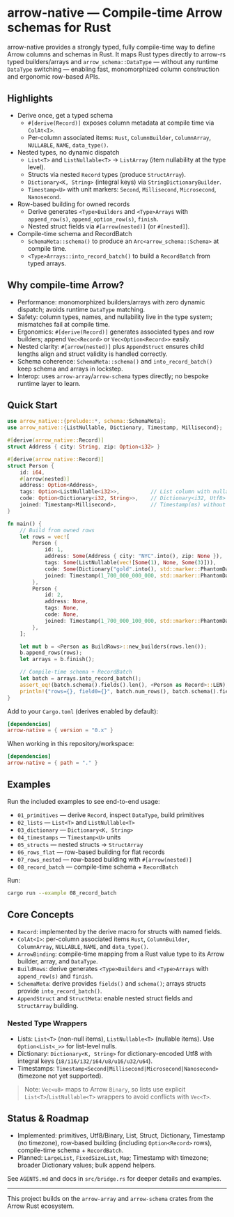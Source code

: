 # arrow-native — Compile‑time Arrow schemas for Rust

arrow-native provides a strongly typed, fully compile-time way to define Arrow columns and schemas in Rust.
It maps Rust types directly to arrow-rs typed builders/arrays and `arrow_schema::DataType` — without any
runtime `DataType` switching — enabling fast, monomorphized column construction and ergonomic row-based APIs.

## Highlights

- Derive once, get a typed schema
  - `#[derive(Record)]` exposes column metadata at compile time via `ColAt<I>`.
  - Per-column associated items: `Rust`, `ColumnBuilder`, `ColumnArray`, `NULLABLE`, `NAME`, `data_type()`.
- Nested types, no dynamic dispatch
  - `List<T>` and `ListNullable<T>` → `ListArray` (item nullability at the type level).
  - Structs via nested `Record` types (produce `StructArray`).
  - `Dictionary<K, String>` (integral keys) via `StringDictionaryBuilder`.
  - `Timestamp<U>` with unit markers: `Second`, `Millisecond`, `Microsecond`, `Nanosecond`.
- Row-based building for owned records
  - Derive generates `<Type>Builders` and `<Type>Arrays` with `append_row(s)`, `append_option_row(s)`, `finish`.
  - Nested struct fields via `#[arrow(nested)]` (or `#[nested]`).
- Compile-time schema and RecordBatch
  - `SchemaMeta::schema()` to produce an `Arc<arrow_schema::Schema>` at compile time.
  - `<Type>Arrays::into_record_batch()` to build a `RecordBatch` from typed arrays.

## Why compile-time Arrow?

- Performance: monomorphized builders/arrays with zero dynamic dispatch; avoids runtime `DataType` matching.
- Safety: column types, names, and nullability live in the type system; mismatches fail at compile time.
- Ergonomics: `#[derive(Record)]` generates associated types and row builders; append `Vec<Record>` or `Vec<Option<Record>>` easily.
- Nested clarity: `#[arrow(nested)]` plus `AppendStruct` ensures child lengths align and struct validity is handled correctly.
- Schema coherence: `SchemaMeta::schema()` and `into_record_batch()` keep schema and arrays in lockstep.
- Interop: uses `arrow-array`/`arrow-schema` types directly; no bespoke runtime layer to learn.

## Quick Start

```rust
use arrow_native::{prelude::*, schema::SchemaMeta};
use arrow_native::{ListNullable, Dictionary, Timestamp, Millisecond};

#[derive(arrow_native::Record)]
struct Address { city: String, zip: Option<i32> }

#[derive(arrow_native::Record)]
struct Person {
    id: i64,
    #[arrow(nested)]
    address: Option<Address>,
    tags: Option<ListNullable<i32>>,          // List column with nullable items
    code: Option<Dictionary<i32, String>>,    // Dictionary<i32, Utf8>
    joined: Timestamp<Millisecond>,           // Timestamp(ms) without timezone
}

fn main() {
    // Build from owned rows
    let rows = vec![
        Person {
            id: 1,
            address: Some(Address { city: "NYC".into(), zip: None }),
            tags: Some(ListNullable(vec![Some(1), None, Some(3)])),
            code: Some(Dictionary("gold".into(), std::marker::PhantomData)),
            joined: Timestamp(1_700_000_000_000, std::marker::PhantomData),
        },
        Person {
            id: 2,
            address: None,
            tags: None,
            code: None,
            joined: Timestamp(1_700_000_100_000, std::marker::PhantomData),
        },
    ];

    let mut b = <Person as BuildRows>::new_builders(rows.len());
    b.append_rows(rows);
    let arrays = b.finish();

    // Compile-time schema + RecordBatch
    let batch = arrays.into_record_batch();
    assert_eq!(batch.schema().fields().len(), <Person as Record>::LEN);
    println!("rows={}, field0={}", batch.num_rows(), batch.schema().field(0).name());
}
```

Add to your `Cargo.toml` (derives enabled by default):

```toml
[dependencies]
arrow-native = { version = "0.x" }
```

When working in this repository/workspace:

```toml
[dependencies]
arrow-native = { path = "." }
```

## Examples

Run the included examples to see end-to-end usage:

- `01_primitives` — derive `Record`, inspect `DataType`, build primitives
- `02_lists` — `List<T>` and `ListNullable<T>`
- `03_dictionary` — `Dictionary<K, String>`
- `04_timestamps` — `Timestamp<U>` units
- `05_structs` — nested structs → `StructArray`
- `06_rows_flat` — row-based building for flat records
- `07_rows_nested` — row-based building with `#[arrow(nested)]`
- `08_record_batch` — compile-time schema + `RecordBatch`

Run:

```bash
cargo run --example 08_record_batch
```

## Core Concepts

- `Record`: implemented by the derive macro for structs with named fields.
- `ColAt<I>`: per-column associated items `Rust`, `ColumnBuilder`, `ColumnArray`, `NULLABLE`, `NAME`, and `data_type()`.
- `ArrowBinding`: compile-time mapping from a Rust value type to its Arrow builder, array, and `DataType`.
- `BuildRows`: derive generates `<Type>Builders` and `<Type>Arrays` with `append_row(s)` and `finish`.
- `SchemaMeta`: derive provides `fields()` and `schema()`; arrays structs provide `into_record_batch()`.
- `AppendStruct` and `StructMeta`: enable nested struct fields and `StructArray` building.

### Nested Type Wrappers

- Lists: `List<T>` (non-null items), `ListNullable<T>` (nullable items). Use `Option<List<_>>` for list-level nulls.
- Dictionary: `Dictionary<K, String>` for dictionary-encoded Utf8 with integral keys (`i8/i16/i32/i64/u8/u16/u32/u64`).
- Timestamps: `Timestamp<Second|Millisecond|Microsecond|Nanosecond>` (timezone not yet supported).

> Note: `Vec<u8>` maps to Arrow `Binary`, so lists use explicit `List<T>`/`ListNullable<T>` wrappers to avoid
> conflicts with `Vec<T>`.

## Status & Roadmap

- Implemented: primitives, Utf8/Binary, List, Struct, Dictionary<String>, Timestamp (no timezone),
  row-based building (including `Option<Record>` rows), compile-time schema + `RecordBatch`.
- Planned: `LargeList`, `FixedSizeList`, `Map`; Timestamp with timezone; broader Dictionary values; bulk append helpers.

See `AGENTS.md` and docs in `src/bridge.rs` for deeper details and examples.

---

This project builds on the `arrow-array` and `arrow-schema` crates from the Arrow Rust ecosystem.
